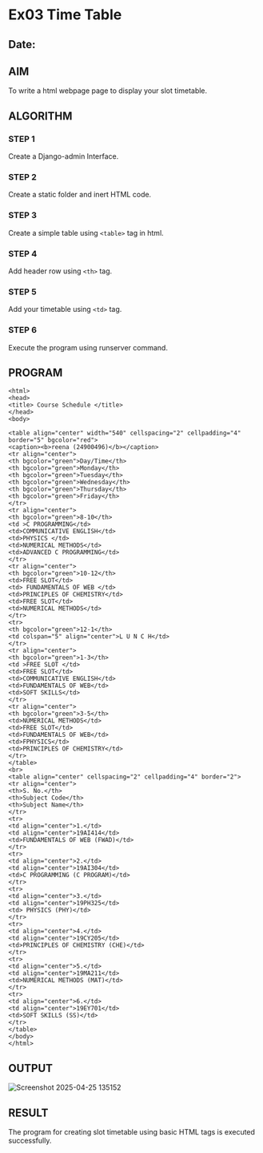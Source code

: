 # Ex03 Time Table
## Date:

## AIM
To write a html webpage page to display your slot timetable.

## ALGORITHM
### STEP 1
Create a Django-admin Interface.

### STEP 2
Create a static folder and inert HTML code.

### STEP 3
Create a simple table using ```<table>``` tag in html.

### STEP 4
Add header row using ```<th>``` tag.

### STEP 5
Add your timetable using ```<td>``` tag.

### STEP 6
Execute the program using runserver command.

## PROGRAM
```
<html>
<head>
<title> Course Schedule </title>
</head>
<body>

<table align="center" width="540" cellspacing="2" cellpadding="4" border="5" bgcolor="red">
<caption><b>reena (24900496)</b></caption>
<tr align="center">
<th bgcolor="green">Day/Time</th>
<th bgcolor="green">Monday</th>
<th bgcolor="green">Tuesday</th>
<th bgcolor="green">Wednesday</th>
<th bgcolor="green">Thursday</th>
<th bgcolor="green">Friday</th>
</tr>
<tr align="center">
<th bgcolor="green">8-10</th>
<td >C PROGRAMMING</td>
<td>COMMUNICATIVE ENGLISH</td>
<td>PHYSICS </td>
<td>NUMERICAL METHODS</td>
<td>ADVANCED C PROGRAMMING</td>
</tr>
<tr align="center">
<th bgcolor="green">10-12</th>
<td>FREE SLOT</td>
<td> FUNDAMENTALS OF WEB </td>
<td>PRINCIPLES OF CHEMISTRY</td>
<td>FREE SLOT</td>
<td>NUMERICAL METHODS</td>
</tr>
<tr>
<th bgcolor="green">12-1</th>
<td colspan="5" align="center">L U N C H</td>
</tr>
<tr align="center">
<th bgcolor="green">1-3</th>
<td >FREE SLOT </td>
<td>FREE SLOT</td>
<td>COMMUNICATIVE ENGLISH</td>
<td>FUNDAMENTALS OF WEB</td>
<td>SOFT SKILLS</td>
</tr>
<tr align="center">
<th bgcolor="green">3-5</th>
<td>NUMERICAL METHODS</td>
<td>FREE SLOT</td>
<td>FUNDAMENTALS OF WEB</td>
<td>FPHYSICS</td>
<td>PRINCIPLES OF CHEMISTRY</td>
</tr>
</table>
<br>
<table align="center" cellspacing="2" cellpadding="4" border="2">
<tr align="center">
<th>S. No.</th>
<th>Subject Code</th>
<th>Subject Name</th>
</tr>
<tr>
<td align="center">1.</td>
<td align="center">19AI414</td>
<td>FUNDAMENTALS OF WEB (FWAD)</td>
</tr>
<tr>
<td align="center">2.</td>
<td align="center">19AI304</td>
<td>C PROGRAMMING (C PROGRAM)</td>
</tr>
<tr>
<td align="center">3.</td>
<td align="center">19PH325</td>
<td> PHYSICS (PHY)</td>
</tr>
<tr>
<td align="center">4.</td>
<td align="center">19CY205</td>
<td>PRINCIPLES OF CHEMISTRY (CHE)</td>
</tr>
<tr>
<td align="center">5.</td>
<td align="center">19MA211</td>
<td>NUMERICAL METHODS (MAT)</td>
</tr>
<tr>
<td align="center">6.</td>
<td align="center">19EY701</td>
<td>SOFT SKILLS (SS)</td>
</tr>
</table>
</body>
</html>
```
## OUTPUT

![Screenshot 2025-04-25 135152](https://github.com/user-attachments/assets/35d267e8-9907-4add-80cf-b199ceb3acae)



## RESULT
The program for creating slot timetable using basic HTML tags is executed successfully.
